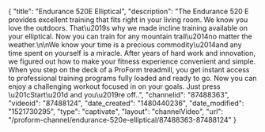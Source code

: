 {
    "title": "Endurance 520E Elliptical",
    "description": "The Endurance 520 E provides excellent training that fits right in your living room. We know you love the outdoors. That\u2019s why we made incline training available on your elliptical. Now you can train for any mountain trail\u2014no matter the weather.\n\nWe know your time is a precious commodity\u2014and any time spent on yourself is a miracle. After years of hard work and innovation, we figured out how to make your fitness experience convenient and simple. When you step on the deck of a ProForm treadmill, you get instant access to professional training programs fully loaded and ready to go. Now you can enjoy a challenging workout focused in on your goals. Just press \u201cStart\u201d and you\u2019re off..",
    "channelid": "87488363",
    "videoid": "87488124",
    "date_created": "1480440236",
    "date_modified": "1521730295",
    "type": "captivate",
    "layout": "channelVideo",
    "url": "\/proform-channel\/endurance-520e-elliptical\/87488363-87488124"
}